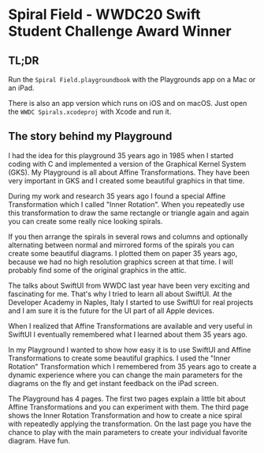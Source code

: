 # Spiral Field - WWDC20 Swift Student Challenge Award Winner

## TL;DR

Run the `Spiral Field.playgroundbook` with the Playgrounds app on a Mac or an iPad.

There is also an app version which runs on iOS and on macOS. Just open the `WWDC Spirals.xcodeproj` with Xcode and run it.

## The story behind my Playground

I had the idea for this playground 35 years ago in 1985 when I started coding with C and implemented a version of the Graphical Kernel System (GKS).
My Playground is all about Affine Transformations. They have been very important in GKS and I created some beautiful graphics in that time.

During my work and research 35 years ago I found a special Affine Transformation which I called "Inner Rotation". When you repeatedly use this transformation to draw the same rectangle or triangle again and again you can create some really nice looking spirals.

If you then arrange the spirals in several rows and columns and optionally alternating between normal and mirrored forms of the spirals you can create some beautiful diagrams. I plotted them on paper 35 years ago, because we had no high resolution graphics screen at that time. I will probably find some of the original graphics in the attic.

The talks about SwiftUI from WWDC last year have been very exciting and fascinating for me. That's why I tried to learn all about SwiftUI.
At the Developer Academy in Naples, Italy I started to use SwiftUI for real projects and I am sure it is the future for the UI part of all Apple devices. 

When I realized that Affine Transformations are available and very useful in SwiftUI I eventually remembered what I learned about them 35 years ago.

In my Playground I wanted to show how easy it is to use SwiftUI and Affine Transformations to create some beautiful graphics. 
I used the "Inner Rotation" Transformation which I remembered from 35 years ago to create a dynamic experience where you can change the main parameters for the diagrams on the fly and get instant feedback on the iPad screen.

The Playground has 4 pages.
The first two pages explain a little bit about Affine Transformations and you can experiment with them.
The third page shows the Inner Rotation Transformation and how to create a nice spiral with repeatedly applying the transformation.
On the last page you have the chance to play with the main parameters to create your individual favorite diagram.
Have fun.
